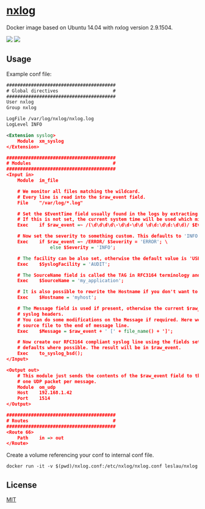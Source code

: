 [nxlog](http://nxlog-ce.sourceforge.net/)
=========================================
Docker image based on Ubuntu 14.04 with nxlog version 2.9.1504.

[![](https://images.microbadger.com/badges/image/leslau/nxlog.svg)](https://microbadger.com/images/leslau/nxlog "Get your own image badge on microbadger.com")		[![](https://images.microbadger.com/badges/version/leslau/nxlog.svg)](https://microbadger.com/images/leslau/nxlog "Get your own version badge on microbadger.com")

## Usage
Example conf file:

```xml
########################################
# Global directives                    #
########################################
User nxlog
Group nxlog

LogFile /var/log/nxlog/nxlog.log
LogLevel INFO

<Extension syslog>
    Module	xm_syslog
</Extension>

########################################
# Modules                              #
########################################
<Input in>
    Module	im_file

    # We monitor all files matching the wildcard.
    # Every line is read into the $raw_event field.
    File	"/var/log/*.log"

    # Set the $EventTime field usually found in the logs by extracting it with a regexp.
    # If this is not set, the current system time will be used which might be a little off.
    Exec	if $raw_event =~ /(\d\d\d\d\-\d\d-\d\d \d\d:\d\d:\d\d)/ $EventTime = parsedate($1);

    # Now set the severity to something custom. This defaults to 'INFO' if unset.
    Exec	if $raw_event =~ /ERROR/ $Severity = 'ERROR'; \
                else $Severity = 'INFO';

    # The facility can be also set, otherwise the default value is 'USER'.
    Exec	$SyslogFacility = 'AUDIT';

    # The SourceName field is called the TAG in RFC3164 terminology and is usually the process name.
    Exec	$SourceName = 'my_application';

    # It is also possible to rewrite the Hostname if you don't want to use the system's hostname.
    Exec	$Hostname = 'myhost';

    # The Message field is used if present, otherwise the current $raw_event is prepended with the
    # syslog headers.
    # You can do some modifications on the Message if required. Here we add the full path of the
    # source file to the end of message line.
    Exec	$Message = $raw_event + ' [' + file_name() + ']';

    # Now create our RFC3164 compliant syslog line using the fields set above and/or use sensible
    # defaults where possible. The result will be in $raw_event.
    Exec	to_syslog_bsd();
</Input>

<Output out>
    # This module just sends the contents of the $raw_event field to the destination defined here,
    # one UDP packet per message.
    Module	om_udp
    Host	192.168.1.42
    Port	1514
</Output>

########################################
# Routes                               #
########################################
<Route 66>
    Path	in => out
</Route>
```

Create a volume referencing your conf to internal conf file.

```
docker run -it -v $(pwd)/nxlog.conf:/etc/nxlog/nxlog.conf leslau/nxlog
```

## License
[MIT](https://github.com/leslau/nxlog/blob/master/LICENSE)

